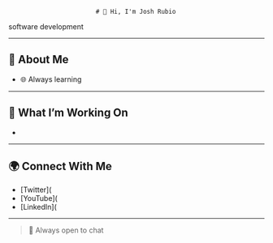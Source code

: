                             # 👋 Hi, I'm Josh Rubio

software development

---

## 🧠 About Me

- 🌐 Always learning 

---

## 🚧 What I’m Working On

-

---

## 🌍 Connect With Me

- [Twitter](
- [YouTube](
- [LinkedIn](

---

> 💬 Always open to chat 


